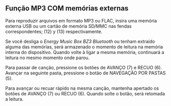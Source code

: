 ## Função MP3 COM memórias externas

Para reproduzir arquivos em formato MP3 ou FLAC, insira uma memória externa USB ou um cartão de memória SD/MMC nas fendas correspondentes; (12) y (13) respectivamente. 

Se você desliga o *Energy Music Box BZ3 Bluetooth* ou tenham extraído alguma das memórias, será armazenado o momento de leitura na memória interna do dispositivo. Quando volte à ligar a mesma memória, continuará a leitura no mesmo momento onde parou. 

Para passar de canção, pressione os botões de AVANÇO (7) e RECUO (6). Avançar na seguinte pasta, pressione o botão de NAVEGAÇÃO POR PASTAS (5).

Para avançar ou recuar rápido na mesma canção, mantenha apertado os botões de AVANÇO (7) ou RECUO (6). Quando solte o botão, será retomada a leitura.
